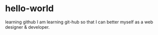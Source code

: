 # hello-world
learning github
I am learning git-hub so that I can better myself as a web designer & developer.
